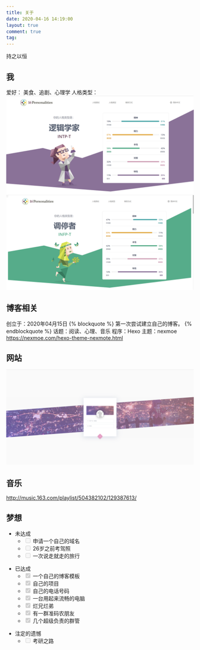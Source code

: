 ```yaml
---
title: 关于
date: 2020-04-16 14:19:00
layout: true
comment: true
tag:
---
```

持之以恒
<!--more-->
## 我
爱好： 美食、追剧、心理学
人格类型： 
![人格类型之逻辑学家测试结果](1.png "逻辑学家")
![人格类型之调停者测试结果](2.png)
## 博客相关
创立于：2020年04月15日
{% blockquote %}
    第一次尝试建立自己的博客。
{% endblockquote %}
话题：阅读、心理、音乐
程序：Hexo
主题：nexmoe https://nexmoe.com/hexo-theme-nexmote.html
## 网站
![](3.png)
## 音乐
http://music.163.com/playlist/504382102/129387613/
## 梦想
- 未达成
    - <input disabled="" type="checkbox"> 申请一个自己的域名
    - <input disabled="" type="checkbox"> 26岁之前考驾照
    - <input disabled="" type="checkbox"> 一次说走就走的旅行  
*   已达成 
    *   <input checked="" disabled="" type="checkbox"> 一个自己的博客模板 
    *   <input checked="" disabled="" type="checkbox"> 自己的项目
    *   <input checked="" disabled="" type="checkbox"> 自己的电话号码
    *   <input checked="" disabled="" type="checkbox"> 一台用起来流畅的电脑 
    *   <input checked="" disabled="" type="checkbox"> 烂兄烂弟
    *   <input checked="" disabled="" type="checkbox"> 有一群准码农朋友
    *   <input checked="" disabled="" type="checkbox"> 几个超级负责的群管
+   注定的遗憾 
    +   <input disabled="" type="checkbox"> 考研之路  


 